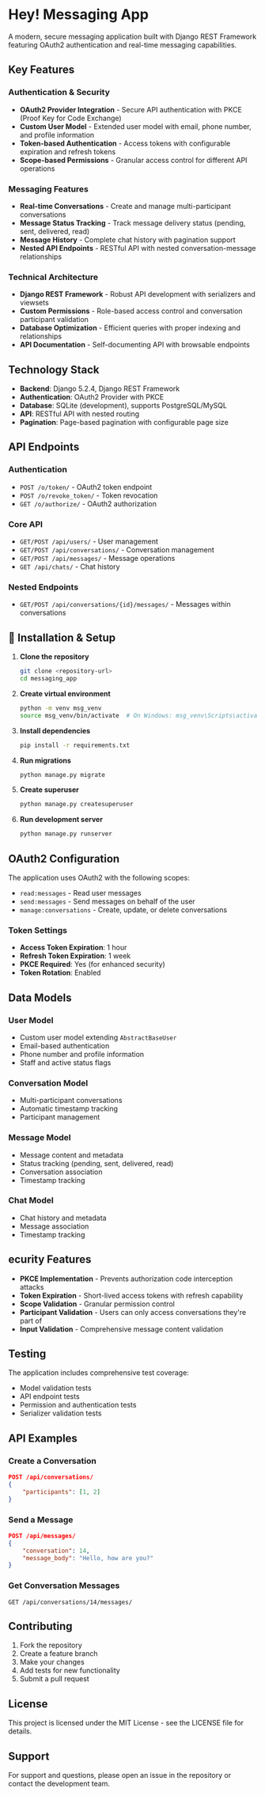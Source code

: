 # Hey! Messaging App

A modern, secure messaging application built with Django REST Framework featuring OAuth2 authentication and real-time messaging capabilities.

## Key Features

### Authentication & Security
- **OAuth2 Provider Integration** - Secure API authentication with PKCE (Proof Key for Code Exchange)
- **Custom User Model** - Extended user model with email, phone number, and profile information
- **Token-based Authentication** - Access tokens with configurable expiration and refresh tokens
- **Scope-based Permissions** - Granular access control for different API operations

### Messaging Features
- **Real-time Conversations** - Create and manage multi-participant conversations
- **Message Status Tracking** - Track message delivery status (pending, sent, delivered, read)
- **Message History** - Complete chat history with pagination support
- **Nested API Endpoints** - RESTful API with nested conversation-message relationships

### Technical Architecture
- **Django REST Framework** - Robust API development with serializers and viewsets
- **Custom Permissions** - Role-based access control and conversation participant validation
- **Database Optimization** - Efficient queries with proper indexing and relationships
- **API Documentation** - Self-documenting API with browsable endpoints

## Technology Stack

- **Backend**: Django 5.2.4, Django REST Framework
- **Authentication**: OAuth2 Provider with PKCE
- **Database**: SQLite (development), supports PostgreSQL/MySQL
- **API**: RESTful API with nested routing
- **Pagination**: Page-based pagination with configurable page size

## API Endpoints

### Authentication
- `POST /o/token/` - OAuth2 token endpoint
- `POST /o/revoke_token/` - Token revocation
- `GET /o/authorize/` - OAuth2 authorization

### Core API
- `GET/POST /api/users/` - User management
- `GET/POST /api/conversations/` - Conversation management
- `GET/POST /api/messages/` - Message operations
- `GET /api/chats/` - Chat history

### Nested Endpoints
- `GET/POST /api/conversations/{id}/messages/` - Messages within conversations

## 🔧 Installation & Setup

1. **Clone the repository**
   ```bash
   git clone <repository-url>
   cd messaging_app
   ```

2. **Create virtual environment**
   ```bash
   python -m venv msg_venv
   source msg_venv/bin/activate  # On Windows: msg_venv\Scripts\activate
   ```

3. **Install dependencies**
   ```bash
   pip install -r requirements.txt
   ```

4. **Run migrations**
   ```bash
   python manage.py migrate
   ```

5. **Create superuser**
   ```bash
   python manage.py createsuperuser
   ```

6. **Run development server**
   ```bash
   python manage.py runserver
   ```

##  OAuth2 Configuration

The application uses OAuth2 with the following scopes:
- `read:messages` - Read user messages
- `send:messages` - Send messages on behalf of the user
- `manage:conversations` - Create, update, or delete conversations

### Token Settings
- **Access Token Expiration**: 1 hour
- **Refresh Token Expiration**: 1 week
- **PKCE Required**: Yes (for enhanced security)
- **Token Rotation**: Enabled

## Data Models

### User Model
- Custom user model extending `AbstractBaseUser`
- Email-based authentication
- Phone number and profile information
- Staff and active status flags

### Conversation Model
- Multi-participant conversations
- Automatic timestamp tracking
- Participant management

### Message Model
- Message content and metadata
- Status tracking (pending, sent, delivered, read)
- Conversation association
- Timestamp tracking

### Chat Model
- Chat history and metadata
- Message association
- Timestamp tracking

## ecurity Features

- **PKCE Implementation** - Prevents authorization code interception attacks
- **Token Expiration** - Short-lived access tokens with refresh capability
- **Scope Validation** - Granular permission control
- **Participant Validation** - Users can only access conversations they're part of
- **Input Validation** - Comprehensive message content validation

## Testing

The application includes comprehensive test coverage:
- Model validation tests
- API endpoint tests
- Permission and authentication tests
- Serializer validation tests

## API Examples

### Create a Conversation
```json
POST /api/conversations/
{
    "participants": [1, 2]
}
```

### Send a Message
```json
POST /api/messages/
{
    "conversation": 14,
    "message_body": "Hello, how are you?"
}
```

### Get Conversation Messages
```
GET /api/conversations/14/messages/
```

## Contributing

1. Fork the repository
2. Create a feature branch
3. Make your changes
4. Add tests for new functionality
5. Submit a pull request

## License

This project is licensed under the MIT License - see the LICENSE file for details.

## Support

For support and questions, please open an issue in the repository or contact the development team.


 
